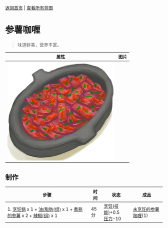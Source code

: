 [返回首页](index.md)   |  [查看所有蓝图](blueprint.md)
# 参薯咖喱  
> 味道鲜美，营养丰富。  
  
  属性  |   图片   
 ----  |  ----:   
   |  ![](Sprite/YamCurry.png)   
  
## 制作  
步骤  |  时间  |  状态  |  成品  
----  |  ----  |  ----  |  ----  
1. [烹饪锅](CookingPot.md) x 1 + [油/脂肪(组)](GpTag_OilFat.md) x 1 + [煮熟的参薯](YamBoiled.md) x 2 + [辣椒(组)](GpTag_Chilli.md) x 1  |  45分  |  [烹饪(技能)](Skill_Cooking.md)+0.5<br>[压力](Stress.md)-10  |  [未烹饪的参薯咖喱](YamCurryUncooked.md)(1)  
